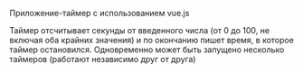 Приложение-таймер с использованием vue.js

Таймер отсчитывает секунды от введенного числа  (от 0 до 100, не включая оба крайних значения) и по окончанию пишет время, в которое таймер остановился.
Одновременно может быть запущено несколько таймеров (работают независимо друг от друга)